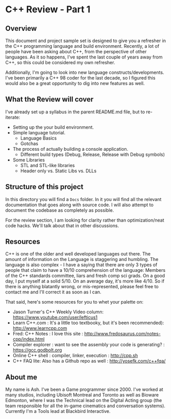 # C++ Review - Part 1

## Overview

This document and project sample set is designed to give you a refresher in the C++ programming language and build environment.
Recently, a lot of people have been asking about C++, from the perspective of other languages. As it so happens, I've spent the
last couple of years away from C++, so this could be considered my own refresher.

Additionally, I'm going to look into new language constructs/developments. I've been primarily a C++ 98 coder for the last decade,
so I figured this would also be a great opportunity to dig into new features as well.

## What the Review will cover

I've already set up a syllabus in the parent README.md file, but to re-iterate:

- Setting up the your build environment.
- Simple language tutorial.
  - Language Basics
  - Gotchas
- The process of actually building a console application.
  - Different build types (Debug, Release, Release with Debug symbols)
- Some Libraries
  - STL and STL-like libraries
  - Header only vs. Static Libs vs. DLLs

## Structure of this project

In this directory you will find a `Docs` folder. In it you will find all the relevant documentation that goes along with source code.
I will also attempt to document the codebase as completely as possible.

For the review section, I am looking for clarity rather than optimization/neat code hacks. We'll talk about that in other discussions.

## Resources

C++ is one of the older and well developed languages out there. The amount of information on the Language is staggering and humbling.
The language is also complex - I have a saying that there are only 3 types of people that claim to have a 10/10 comprehension of the language:
Members of the C++ standards committee, liars and fresh comp sci grads. On a good day, I put myself at a solid 5/10. On an average day, it's
more like 4/10. So if there is anything blatantly wrong, or mis-represented, please feel free to contact me and I'll correct it as soon as
I can.

That said, here's some resources for you to whet your palette on:

- Jason Turner's C++ Weekly Video column: https://www.youtube.com/user/lefticus1
- Learn C++.com : It's a little too textbooky, but it's been recommended): http://www.learncpp.com
- Fred: C++ Notes : I love this site : http://www.fredosaurus.com/notes-cpp/index.html
- Compiler explorer : want to see the assembly your code is generating? : https://gcc.godbolt.org
- Online C++ shell : compiler, linker, execution : http://cpp.sh
- C++ FAQ lite: Also has a Github repo as well : http://yosefk.com/c++fqa/

## About me

My name is Ash. I've been a Game programmer since 2000. I've worked at many studios, including Ubisoft Montreal and Toronto as well
as Bioware Edmonton, where I was the Technical lead on the Digital Acting group (the team responsible for all the in-game cinematics
and conversation systems). Currently I'm a Tools lead at Blackbird Interactive.